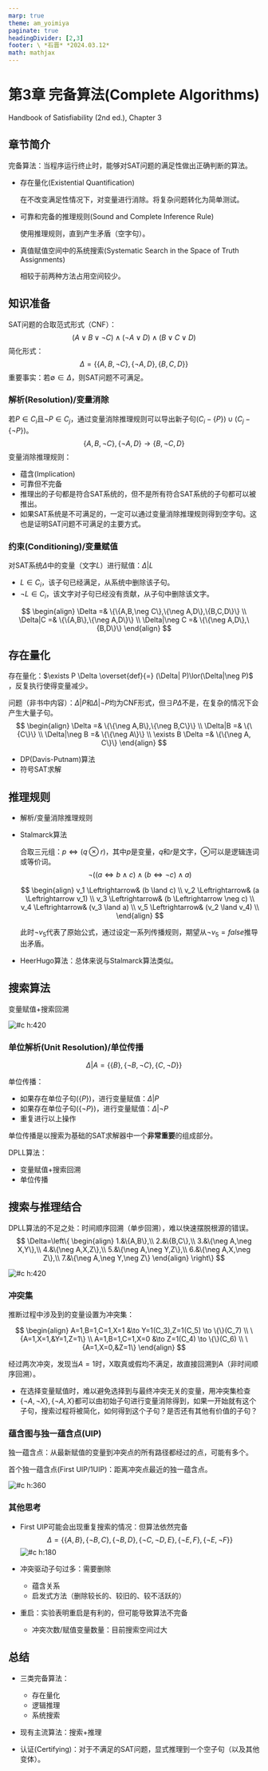 ```yaml
---
marp: true
theme: am_yoimiya
paginate: true
headingDivider: [2,3]
footer: \ *石晋* *2024.03.12*
math: mathjax
---
```


<!-- _class: cover_a -->
<!-- _paginate: "" -->
<!-- _footer: "" -->

# 第3章 完备算法(Complete Algorithms)

Handbook of Satisfiability (2nd ed.), Chapter 3

## 章节简介

完备算法：当程序运行终止时，能够对SAT问题的满足性做出正确判断的算法。

- 存在量化(Existential Quantification)

  在不改变满足性情况下，对变量进行消除。将复杂问题转化为简单测试。

- 可靠和完备的推理规则(Sound and Complete Inference Rule)

  使用推理规则，直到产生矛盾（空字句）。

- 真值赋值空间中的系统搜索(Systematic Search in the Space of Truth Assignments)

  相较于前两种方法占用空间较少。

## 知识准备

SAT问题的合取范式形式（CNF）：
$$
(A \lor B \lor \neg C)\land(\neg A \lor D)\land(B \lor C \lor D)
$$
简化形式：
$$
\Delta = \{\{A,B,\neg C\},\{\neg A,D\},\{B,C,D\}\}
$$
重要事实：若$\emptyset \in \Delta$，则SAT问题不可满足。

### 解析(Resolution)/变量消除

若$P \in C_i$且$\neg P \in C_j$，通过变量消除推理规则可以导出新子句$(C_i-\{P\})\cup(C_j-\{\neg P\})$。
$$
\{A,B,\neg C\},\{\neg A,D\} \to \{B,\neg C,D\}
$$
变量消除推理规则：

- 蕴含(Implication)
- 可靠但不完备
- 推理出的子句都是符合SAT系统的，但不是所有符合SAT系统的子句都可以被推出。
- 如果SAT系统是不可满足的，一定可以通过变量消除推理规则得到空字句。这也是证明SAT问题不可满足的主要方式。

### 约束(Conditioning)/变量赋值

对SAT系统$\Delta$中的变量（文字$L$）进行赋值：$\Delta|L$

- $L \in C_i$，该子句已经满足，从系统中删除该子句。
- $\neg L \in C_i$​，该文字对子句已经没有贡献，从子句中删除该文字。

$$
\begin{align}
\Delta =& \{\{A,B,\neg C\},\{\neg A,D\},\{B,C,D\}\} \\
\Delta|C =& \{\{A,B\},\{\neg A,D\}\} \\
\Delta|\neg C =& \{\{\neg A,D\},\{B,D\}\}
\end{align}
$$

## 存在量化

存在量化：$\exists P \Delta \overset{def}{=} (\Delta| P)\lor(\Delta|\neg P)$​，反复执行使得变量减少。

问题（非书中内容）：$\Delta| P$和$\Delta|\neg P$均为CNF形式，但$\exists P \Delta$不是，在复杂的情况下会产生大量子句。
$$
\begin{align}
\Delta =& \{\{\neg A,B\},\{\neg B,C\}\} \\
\Delta|B =& \{\{C\}\} \\
\Delta|\neg B =& \{\{\neg A\}\} \\
\exists B \Delta =& \{\{\neg A, C\}\}
\end{align}
$$

- DP(Davis-Putnam)算法
- 符号SAT求解

## 推理规则

- 解析/变量消除推理规则

- Stalmarck算法

  合取三元组：$p \Leftrightarrow (q \otimes r)$，其中$p$是变量，$q$和$r$是文字，$\otimes$可以是逻辑连词或等价词。
  $$
  \neg ((a \Leftrightarrow b \land c)\land(b \Leftrightarrow \neg c)\land a)
  $$

  $$
  \begin{align}
  v_1 \Leftrightarrow& (b \land c) \\
  v_2 \Leftrightarrow& (a \Leftrightarrow v_1) \\
  v_3 \Leftrightarrow& (b \Leftrightarrow \neg c) \\
  v_4 \Leftrightarrow& (v_3 \land a) \\
  v_5 \Leftrightarrow& (v_2 \land v_4) \\
  \end{align}
  $$

  此时$\neg v_5$代表了原始公式，通过设定一系列传播规则，期望从$\neg v_5=false$推导出矛盾。

- HeerHugo算法：总体来说与Stalmarck算法类似。

## 搜索算法

变量赋值+搜索回溯

![#c h:420](./_Handbook%20of%20SAT_3_完备算法.assets/简单搜索例子.png)

### 单位解析(Unit Resolution)/单位传播

$$
\Delta|A=\{\{B\},\{\neg B,\neg C\},\{C,\neg D\}\}
$$

单位传播：

- 如果存在单位子句($\{P\}$)，进行变量赋值：$\Delta|P$
- 如果存在单位子句($\{\neg P\}$)，进行变量赋值：$\Delta|\neg P$
- 重复进行以上操作

单位传播是以搜索为基础的SAT求解器中一个**非常重要**的组成部分。

DPLL算法：

- 变量赋值+搜索回溯
- 单位传播

## 搜索与推理结合

<!-- _class: cols-2-46 -->

<div class=ldiv>

DPLL算法的不足之处：时间顺序回溯（单步回溯），难以快速摆脱根源的错误。
$$
\Delta=\left\{
\begin{align}
1.&\{A,B\},\\
2.&\{B,C\},\\
3.&\{\neg A,\neg X,Y\},\\
4.&\{\neg A,X,Z\},\\
5.&\{\neg A,\neg Y,Z\},\\
6.&\{\neg A,X,\neg Z\},\\
7.&\{\neg A,\neg Y,\neg Z\}
\end{align}
\right\}
$$
</div>

![#c h:420](./_Handbook%20of%20SAT_3_完备算法.assets/搜索推理例子.png)

### 冲突集

推断过程中涉及到的变量设置为冲突集：

$$
\begin{align}
A=1,B=1,C=1,X=1 &\to Y=1(C_3),Z=1(C_5) \to \{\}(C_7) \\
\{A=1,X=1,&Y=1,Z=1\} \\
A=1,B=1,C=1,X=0 &\to Z=1(C_4) \to \{\}(C_6) \\
\{A=1,X=0,&Z=1\}
\end{align}
$$

经过两次冲突，发现当$A=1$时，X取真或假均不满足，故直接回溯到A（非时间顺序回溯）。

- 在选择变量赋值时，难以避免选择到与最终冲突无关的变量，用冲突集检查
- $\{\neg A,\neg X\},\{\neg A, X\}$都可以由初始子句进行变量消除得到，如果一开始就有这个子句，搜索过程将被简化，如何得到这个子句？是否还有其他有价值的子句？

### 蕴含图与独一蕴含点(UIP)

<!-- _class: cols-2-46 -->

<div class=ldiv>

独一蕴含点：从最新赋值的变量到冲突点的所有路径都经过的点，可能有多个。

首个独一蕴含点(First UIP/1UIP)：距离冲突点最近的独一蕴含点。

</div>

![#c h:360](./_Handbook%20of%20SAT_3_%E5%AE%8C%E5%A4%87%E7%AE%97%E6%B3%95.assets/蕴含图例子.png)

### 其他思考

- First UIP可能会出现重复搜索的情况：但算法依然完备
  $$
  \Delta = \{\{A,B\},\{\neg B,C\},\{\neg B,D\},\{\neg C,\neg D,E\},\{\neg E,F\},\{\neg E,\neg F\}\}
  $$
  ![#c h:180](./_Handbook%20of%20SAT_3_%E5%AE%8C%E5%A4%87%E7%AE%97%E6%B3%95.assets/1UIP重复例子.png)

- 冲突驱动子句过多：需要删除

  - 蕴含关系
  - 启发式方法（删除较长的、较旧的、较不活跃的）

- 重启：实验表明重启是有利的，但可能导致算法不完备

  - 冲突次数/赋值变量数量：目前搜索空间过大

## 总结

- 三类完备算法：

  - 存在量化
  - 逻辑推理
  - 系统搜索

- 现有主流算法：搜索+推理
- 认证(Certifying)：对于不满足的SAT问题，显式推理到一个空子句（以及其他变体）。
